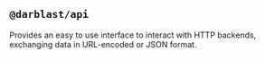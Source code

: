 ## `@darblast/api`

Provides an easy to use interface to interact with HTTP backends, exchanging data in URL-encoded or
JSON format.
